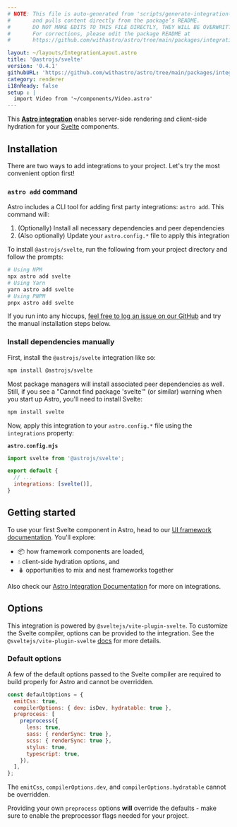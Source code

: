 ```yaml
---
# NOTE: This file is auto-generated from 'scripts/generate-integration-pages.ts'
#       and pulls content directly from the package’s README.
#       DO NOT MAKE EDITS TO THIS FILE DIRECTLY, THEY WILL BE OVERWRITTEN!
#       For corrections, please edit the package README at
#       https://github.com/withastro/astro/tree/main/packages/integrations/svelte/

layout: ~/layouts/IntegrationLayout.astro
title: '@astrojs/svelte'
version: '0.4.1'
githubURL: 'https://github.com/withastro/astro/tree/main/packages/integrations/svelte/'
category: renderer
i18nReady: false
setup : |
  import Video from '~/components/Video.astro'
---
```


This **[Astro integration][astro-integration]** enables server-side rendering and client-side hydration for your [Svelte](https://svelte.dev/) components.

## Installation

There are two ways to add integrations to your project. Let's try the most convenient option first!

### `astro add` command

Astro includes a CLI tool for adding first party integrations: `astro add`. This command will:

1.  (Optionally) Install all necessary dependencies and peer dependencies
2.  (Also optionally) Update your `astro.config.*` file to apply this integration

To install `@astrojs/svelte`, run the following from your project directory and follow the prompts:

```sh
# Using NPM
npx astro add svelte
# Using Yarn
yarn astro add svelte
# Using PNPM
pnpx astro add svelte
```

If you run into any hiccups, [feel free to log an issue on our GitHub](https://github.com/withastro/astro/issues) and try the manual installation steps below.

### Install dependencies manually

First, install the `@astrojs/svelte` integration like so:

```sh
npm install @astrojs/svelte
```

Most package managers will install associated peer dependencies as well. Still, if you see a "Cannot find package 'svelte'" (or similar) warning when you start up Astro, you'll need to install Svelte:

```sh
npm install svelte
```

Now, apply this integration to your `astro.config.*` file using the `integrations` property:

**`astro.config.mjs`**

```js
import svelte from '@astrojs/svelte';

export default {
  // ...
  integrations: [svelte()],
}
```

## Getting started

To use your first Svelte component in Astro, head to our [UI framework documentation][astro-ui-frameworks]. You'll explore:

*   📦 how framework components are loaded,
*   💧 client-side hydration options, and
*   🪆 opportunities to mix and nest frameworks together

Also check our [Astro Integration Documentation][astro-integration] for more on integrations.

[astro-integration]: /en/guides/integrations-guide/

[astro-ui-frameworks]: /en/core-concepts/framework-components/

## Options

This integration is powered by `@sveltejs/vite-plugin-svelte`. To customize the Svelte compiler, options can be provided to the integration. See the `@sveltejs/vite-plugin-svelte` [docs](https://github.com/sveltejs/vite-plugin-svelte/blob/HEAD/docs/config.md) for more details.

### Default options

A few of the default options passed to the Svelte compiler are required to build properly for Astro and cannot be overridden.

```js
const defaultOptions = {
  emitCss: true,
  compilerOptions: { dev: isDev, hydratable: true },
  preprocess: [
    preprocess({
      less: true,
      sass: { renderSync: true },
      scss: { renderSync: true },
      stylus: true,
      typescript: true,
    }),
  ],
};
```

The `emitCss`, `compilerOptions.dev`, and `compilerOptions.hydratable` cannot be overridden.

Providing your own `preprocess` options **will** override the defaults - make sure to enable the preprocessor flags needed for your project.
